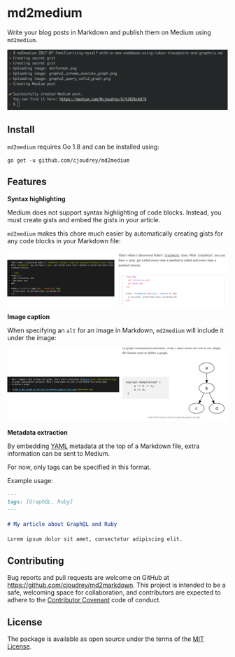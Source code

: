 # md2medium

Write your blog posts in Markdown and publish them on Medium using `md2medium`.

![](screenshot3.png)

## Install

`md2medium` requires Go 1.8 and can be installed using:

```
go get -u github.com/cjoudrey/md2medium
```

## Features

**Syntax highlighting**

Medium does not support syntax highlighting of code blocks. Instead, you must
create gists and embed the gists in your article.

`md2medium` makes this chore much easier by automatically creating gists
for any code blocks in your Markdown file:

![](screenshot1.png)

**Image caption**

When specifying an `alt` for an image in Markdown, `md2medium` will include it
under the image:

![](screenshot2.png)

**Metadata extraction**

By embedding [YAML](http://yaml.org/) metadata at the top of a Markdown file, extra information can be sent to Medium.

For now, only tags can be specified in this format.

Example usage:

```markdown
---
tags: [GraphQL, Ruby]
---

# My article about GraphQL and Ruby

Lorem ipsum dolor sit amet, consectetur adipiscing elit.
```

## Contributing

Bug reports and pull requests are welcome on GitHub at https://github.com/cjoudrey/md2markdown. This project is intended to be a safe, welcoming space for collaboration, and contributors are expected to adhere to the [Contributor Covenant](http://contributor-covenant.org) code of conduct.

## License

The package is available as open source under the terms of the [MIT License](http://opensource.org/licenses/MIT).
